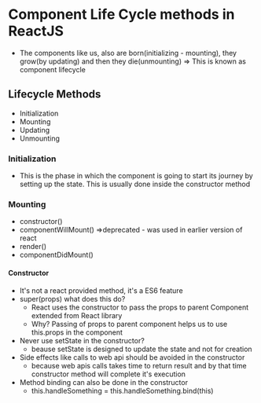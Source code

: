 # Component Life Cycle methods in ReactJS

- The components like us, also are born(initializing - mounting), they grow(by updating) and then they die(unmounting) => This is known as component lifecycle

## Lifecycle Methods
- Initialization
- Mounting
- Updating
- Unmounting

### Initialization
- This is the phase in which the component is going to start its journey by setting up the state. This is usually done inside the constructor method

### Mounting
- constructor()
- componentWillMount() =>deprecated - was used in earlier version of react
- render()
- componentDidMount()

#### Constructor
- It's not a react provided method, it's a ES6 feature
- super(props) what does this do?
  - React uses the constructor to pass the props to parent Component extended from React library
  - Why? Passing of props to parent component helps us to use this.props in the component
- Never use setState in the constructor?
  - beause setState is designed to update the state and not for creation
- Side effects like calls to web api should be avoided in the constructor 
  - because web apis calls takes time to return result and by that time constructor method will complete it's execution
- Method binding can also be done in the constructor
  - this.handleSomething = this.handleSomething.bind(this)